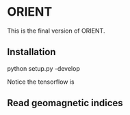 # ORIENT

This is the final version of ORIENT.

## Installation

python setup.py -develop

Notice the tensorflow is 

## Read geomagnetic indices

